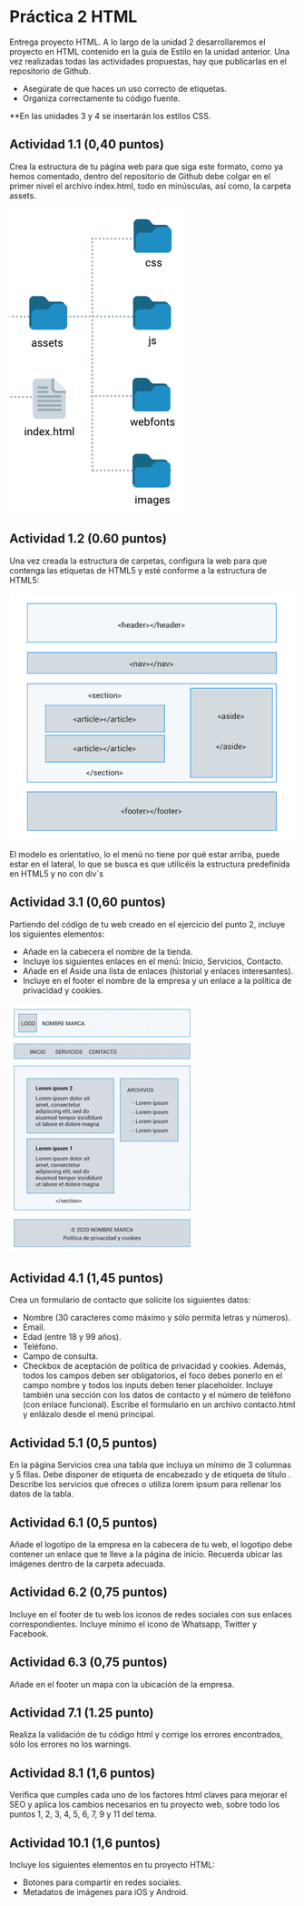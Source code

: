 # Práctica 2 HTML
Entrega proyecto HTML.
A lo largo de la unidad 2 desarrollaremos el proyecto en HTML contenido en la guía de Estilo en la unidad anterior. Una vez realizadas todas las actividades propuestas, hay que publicarlas en el repositorio de Github.
-	Asegúrate de que haces un uso correcto de etiquetas.
-	Organiza correctamente tu código fuente.

**En las unidades 3 y 4 se insertarán los estilos CSS.

## Actividad 1.1 (0,40 puntos)
Crea la estructura de tu página web para que siga este formato, como ya hemos comentado, dentro del repositorio de Github debe colgar en el primer nivel el archivo index.html, todo en minúsculas, así como, la carpeta assets. 

![Imagen Arbol](/images/arbol.png)

## Actividad 1.2 (0.60 puntos)
Una vez creada la estructura de carpetas, configura la web para que contenga las etiquetas de HTML5 y esté conforme a la estructura de HTML5:


![IndexHTML5](/images/indexhtml5.png)
 
El modelo es orientativo, lo el menú no tiene por qué estar arriba, puede estar en el lateral, lo que se busca es que utilicéis la estructura predefinida en HTML5 y no con div´s 

## Actividad 3.1 (0,60 puntos)
Partiendo del código de tu web creado en el ejercicio del punto 2, incluye los siguientes elementos:
-	Añade en la cabecera el nombre de la tienda.
-	Incluye los siguientes enlaces en el menú: Inicio, Servicios, Contacto.
-	Añade en el Aside una lista de enlaces (historial y enlaces interesantes).
-	Incluye en el footer el nombre de la empresa y un enlace a la política de privacidad y cookies.

![EjemploWeb](/images/web.jpg)

## Actividad 4.1 (1,45 puntos)
Crea un formulario de contacto que solicite los siguientes datos:
-	Nombre (30 caracteres como máximo y sólo permita letras y números).
- Email.
-	Edad (entre 18 y 99 años).
-	Teléfono.
-	Campo de consulta.
-	Checkbox de aceptación de política de privacidad y cookies.
Además, todos los campos deben ser obligatorios, el foco debes ponerlo en el campo nombre y todos los inputs deben tener placeholder. 
Incluye también una sección con los datos de contacto y el número de teléfono (con enlace funcional).
Escribe el formulario en un archivo contacto.html y enlázalo desde el menú principal.

## Actividad 5.1 (0,5 puntos) 
En la página Servicios crea una tabla que incluya un mínimo de 3 columnas y 5 filas. Debe disponer de etiqueta de encabezado <th> y de etiqueta de título <caption>. Describe los servicios que ofreces o utiliza lorem ipsum para rellenar los datos de la tabla.


## Actividad 6.1 (0,5 puntos) 
Añade el logotipo de la empresa en la cabecera de tu web, el logotipo debe contener un enlace que te lleve a la página de inicio. Recuerda ubicar las imágenes dentro de la carpeta adecuada.

## Actividad 6.2 (0,75 puntos) 
Incluye en el footer de tu web los iconos de redes sociales con sus enlaces correspondientes. Incluye mínimo el icono de Whatsapp, Twitter y Facebook.

## Actividad 6.3 (0,75 puntos) 
Añade en el footer un mapa con la ubicación de la empresa.

## Actividad 7.1 (1.25 punto)
Realiza la validación de tu código html y corrige los errores encontrados, sólo los errores no los warnings.

## Actividad 8.1 (1,6 puntos)
Verifica que cumples cada uno de los factores html claves para mejorar el SEO y aplica los cambios necesarios en tu proyecto web, sobre todo los puntos 1, 2, 3, 4, 5, 6, 7, 9 y 11 del tema.   

## Actividad 10.1 (1,6 puntos)
Incluye los siguientes elementos en tu proyecto HTML:

-	Botones para compartir en redes sociales. 
-	Metadatos de imágenes para iOS y Android.
